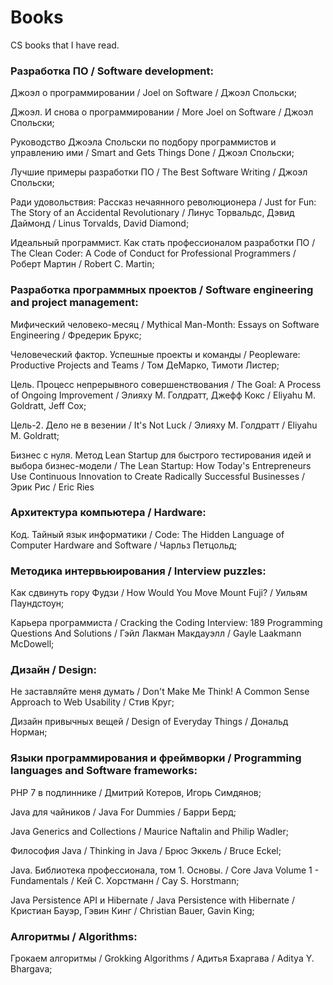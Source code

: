 # Books
CS books that I have read.

### Разработка ПО / Software development:
Джоэл о программировании / Joel on Software / Джоэл Спольски;

Джоэл. И снова о программировании / More Joel on Software / Джоэл Спольски;

Руководство Джоэла Спольски по подбору программистов и управлению ими / Smart and Gets Things Done / Джоэл Спольски;

Лучшие примеры разработки ПО / The Best Software Writing / Джоэл Спольски;

Ради удовольствия: Рассказ нечаянного революционера / Just for Fun: The Story of an Accidental Revolutionary / Линус Торвальдс, Дэвид Даймонд / Linus Torvalds, David Diamond;

Идеальный программист. Как стать профессионалом разработки ПО / The Clean Coder: A Code of Conduct for Professional Programmers / Роберт Мартин / Robert C. Martin;

### Разработка программных проектов / Software engineering and project management:
Мифический человеко-месяц / Mythical Man-Month: Essays on Software Engineering /	Фредерик Брукс;

Человеческий фактор. Успешные проекты и команды / Peopleware: Productive Projects and Teams / Том ДеМарко, Тимоти Листер;

Цель. Процесс непрерывного совершенствования / The Goal: A Process of Ongoing Improvement / Элияху М. Голдратт, Джефф Кокс / Eliyahu M. Goldratt, Jeff Cox;

Цель-2. Дело не в везении / It's Not Luck / Элияху М. Голдратт / Eliyahu M. Goldratt;

Бизнес с нуля. Метод Lean Startup для быстрого тестирования идей и выбора бизнес-модели / The Lean Startup: How Today's Entrepreneurs Use Continuous Innovation to Create Radically Successful Businesses / Эрик Рис / Eric Ries

### Архитектура компьютера / Hardware:
Код. Тайный язык информатики / Code: The Hidden Language of Computer Hardware and Software / Чарльз Петцольд;

### Методика интервьюирования / Interview puzzles:
Как сдвинуть гору Фудзи / How Would You Move Mount Fuji? / Уильям Паундстоун;

Карьера программиста / Cracking the Coding Interview: 189 Programming Questions And Solutions / Гэйл Лакман Макдауэлл / Gayle Laakmann McDowell;

### Дизайн / Design:
Не заставляйте меня думать / Don't Make Me Think! A Common Sense Approach to Web Usability / Стив Круг;

Дизайн привычных вещей / Design of Everyday Things / Дональд Норман;

### Языки программирования и фреймворки / Programming languages and Software frameworks:
PHP 7 в подлиннике / Дмитрий Котеров, Игорь Симдянов;

Java для чайников / Java For Dummies / Барри Берд;

Java Generics and Collections / Maurice Naftalin and Philip Wadler;

Философия Java / Thinking in Java / Брюс Эккель / Bruce Eckel;

Java. Библиотека профессионала, том 1. Основы. / Core Java Volume 1 - Fundamentals / Кей С. Хорстманн / Сау S. Horstmann;

Java Persistence API и Hibernate / Java Persistence with Hibernate / Кристиан Бауэр, Гэвин Кинг / Christian Bauer, Gavin King;

### Алгоритмы / Algorithms:
Грокаем алгоритмы / Grokking Algorithms / Адитья Бхаргава / Aditya Y. Bhargava;

